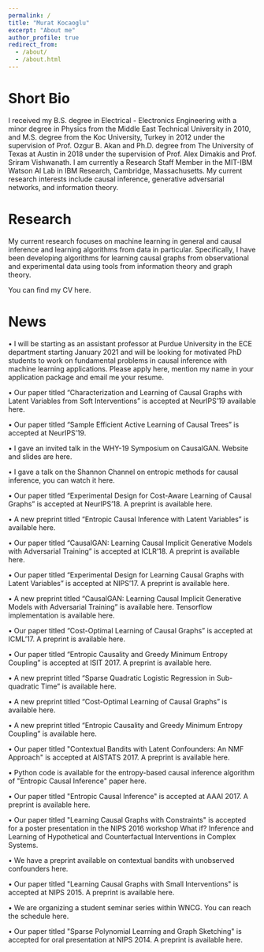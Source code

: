 ```yaml
---
permalink: /
title: "Murat Kocaoglu"
excerpt: "About me"
author_profile: true
redirect_from: 
  - /about/
  - /about.html
---
```


Short Bio
======
I received my B.S. degree in Electrical - Electronics Engineering with a minor degree in Physics from the Middle East Technical University in 2010, and M.S. degree from the Koc University, Turkey in 2012 under the supervision of Prof. Ozgur B. Akan and Ph.D. degree from The University of Texas at Austin in 2018 under the supervision of Prof. Alex Dimakis and Prof. Sriram Vishwanath. I am currently a Research Staff Member in the MIT-IBM Watson AI Lab in IBM Research, Cambridge, Massachusetts. My current research interests include causal inference, generative adversarial networks, and information theory.

Research
======
My current research focuses on machine learning in general and causal inference and learning algorithms from data in particular. Specifically, I have been developing algorithms for learning causal graphs from observational and experimental data using tools from information theory and graph theory. 

You can find my CV here.

News
======
•	I will be starting as an assistant professor at Purdue University in the ECE department starting January 2021 and will be looking for motivated PhD students to work on fundamental problems in causal inference with machine learning applications. Please apply here, mention my name in your application package and email me your resume.

•	Our paper titled “Characterization and Learning of Causal Graphs with Latent Variables from Soft Interventions” is accepted at NeurIPS’19 available here.

•	Our paper titled “Sample Efficient Active Learning of Causal Trees” is accepted at NeurIPS’19.

•	I gave an invited talk in the WHY-19 Symposium on CausalGAN. Website and slides are here.

•	I gave a talk on the Shannon Channel on entropic methods for causal inference, you can watch it here.

•	Our paper titled “Experimental Design for Cost-Aware Learning of Causal Graphs” is accepted at NeurIPS’18. A preprint is available here.

•	A new preprint titled “Entropic Causal Inference with Latent Variables” is available here. 

•	Our paper titled “CausalGAN: Learning Causal Implicit Generative Models with Adversarial Training” is accepted at ICLR’18. A preprint is available here.

•	Our paper titled “Experimental Design for Learning Causal Graphs with Latent Variables” is accepted at NIPS’17. A preprint is available here.

•	A new preprint titled “CausalGAN: Learning Causal Implicit Generative Models with Adversarial Training” is available here. Tensorflow implementation is available here.

•	Our paper titled “Cost-Optimal Learning of Causal Graphs” is accepted at ICML’17. A preprint is available here.

•	Our paper titled “Entropic Causality and Greedy Minimum Entropy Coupling” is accepted at ISIT 2017. A preprint is available here.

•	A new preprint titled “Sparse Quadratic Logistic Regression in Sub-quadratic Time” is available here.

•	A new preprint titled “Cost-Optimal Learning of Causal Graphs” is available here.

•	A new preprint titled “Entropic Causality and Greedy Minimum Entropy Coupling” is available here.

•	Our paper titled "Contextual Bandits with Latent Confounders: An NMF Approach" is accepted at AISTATS 2017. A preprint is available here.

•	Python code is available for the entropy-based causal inference algorithm of "Entropic Causal Inference" paper here.

•	Our paper titled "Entropic Causal Inference" is accepted at AAAI 2017. A preprint is available here.

•	Our paper titled "Learning Causal Graphs with Constraints" is accepted for a poster presentation in the NIPS 2016 workshop What if? Inference and Learning of Hypothetical and Counterfactual Interventions in Complex Systems.

•	We have a preprint available on contextual bandits with unobserved confounders here.

•	Our paper titled "Learning Causal Graphs with Small Interventions" is accepted at NIPS 2015. A preprint is available here.

•	We are organizing a student seminar series within WNCG. You can reach the schedule here.

•	Our paper titled "Sparse Polynomial Learning and Graph Sketching" is accepted for oral presentation at NIPS 2014. A preprint is available here. 


